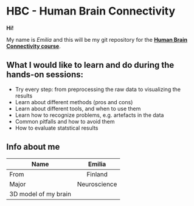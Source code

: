 # HBC - Human Brain Connectivity 

**Hi!**


My name is *Emilia* and this will be my git repository for the **[Human Brain Connectivity course](https://mycourses.aalto.fi/course/view.php?id=19534)**. 

## What I would like to learn and do during the hands-on sessions: 

* Try every step: from preprocessing the raw data to visualizing the results 
* Learn about different methods (pros and cons)
* Learn about different tools, and when to use them
* Learn how to recognize problems, e.g. artefacts in the data 
* Common pitfalls and how to avoid them
* How to evaluate statstical results 

## Info about me 

| Name        | Emilia           |
| ------------- |:-------------:|
| From      | Finland|
| Major      | Neuroscience      |
| 3D model of my brain |      | 


